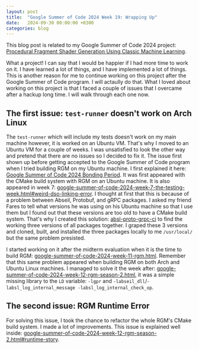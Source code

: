 ```yaml
---
layout: post
title:  "Google Summer of Code 2024 Week 19: Wrapping Up"
date:   2024-09-30 00:00:00 +0300
categories: blog
---
```


This blog post is related to my Google Summer of Code 2024 project: [Procedural Fragment Shader Generation Using Classic Machine Learning][my-google-summer-of-code-2024-project].

What a project! I can say that I would be happier if I had more time to work on it. I have learned a lot of things, and I have implemented a lot of things. This is another reason for me to continue working on this project after the Google Summer of Code program. I will actaully do that. What I loved about working on this project is that I faced a couple of issues that I overcame after a hackup long time. I will walk through each one now.

## The first issue: ``test-runner`` doesn't work on Arch Linux

The ``test-runner`` which will include my tests doesn't work on my main machine however, it is worked on an Ubuntu VM. That's why I moved to an Ubuntu VM for a couple of weeks. I was unsatisfied to look the other way and pretend that there are no issues so I decided to fix it. The issue first shown up before getting accepted to the Google Summer of Code program when I tried building RGM on my Ubuntu machine. I first explained it here: [Google Summer of Code 2024 Bonding Period](https://k0t0z.github.io/gsoc24-blog/blog/2024/05/15/google-summer-of-code-2024-bonding-period.html). It was first appeared with the CMake build system with RGM on an Ubuntu machine. It is also appeared in week 7: [google-summer-of-code-2024-week-7-the-testing-week.html#weird-dso-linking-error](https://k0t0z.github.io/gsoc24-blog/blog/2024/07/07/google-summer-of-code-2024-week-7-the-testing-week.html#weird-dso-linking-error). I thought at first that this is because of a problem between Abseil, Protobuf, and gRPC packages. I asked my friend Fares to tell what versions he was using on his Ubuntu machine so that I use them but I found out that these versions are too old to have a CMake build system. That's why I created this solution: [absl-proto-grpc-ci](https://github.com/k0T0z/absl-proto-grpc-ci) to find the working three versions of all packages together. I graped these 3 versions and cloned, built, and installed the three packages locally to me ``/usr/local/`` but the same problem presisted.

I started working on it after the midterm evaluation when it is the time to build RGM: [google-summer-of-code-2024-week-11-rgm.html](https://k0t0z.github.io/gsoc24-blog/blog/2024/08/04/google-summer-of-code-2024-week-11-rgm.html). Remember that this same problem appeared when building RGM on both Arch and Ubuntu Linux machines. I managed to solve it the week after: [google-summer-of-code-2024-week-12-rgm-season-2.html](https://k0t0z.github.io/gsoc24-blog/blog/2024/08/11/google-summer-of-code-2024-week-12-rgm-season-2.html), it was a simple missing library to the ``LD`` variable: ``-lgpr`` and ``-labseil_dll``/``-labsl_log_internal_message -labsl_log_internal_check_op``.

## The second issue: RGM Runtime Error

For solving this issue, I took the chance to refactor the whole RGM's CMake build system. I made a lot of improvements. This issue is explained well inside: [google-summer-of-code-2024-week-12-rgm-season-2.html#runtime-story](https://k0t0z.github.io/gsoc24-blog/blog/2024/08/11/google-summer-of-code-2024-week-12-rgm-season-2.html#runtime-story).

[my-google-summer-of-code-2024-project]: https://summerofcode.withgoogle.com/programs/2024/projects/wYTZuQbA
